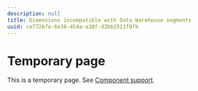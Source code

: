 ```yaml
---
description: null
title: Dimensions incompatible with Data Warehouse segments
uuid: ce772b7a-6a30-454a-a38f-d2bb2521f0fb
---
```


# Temporary page

<!-- This page is a duplicate of dimension-support.md. Once internal redirects are in place, we can remove this page and point it to dimension-support.md. -->

This is a temporary page. See [Component support](component-support.md).
